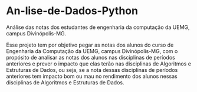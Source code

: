 # An-lise-de-Dados-Python
Análise das notas dos estudantes de engenharia da computação da UEMG, campus Divinópolis-MG.

Esse projeto tem por objetivo pegar as notas dos alunos do curso de Engenharia da Computação da UEMG, 
campus Divinópolis-MG, com o propósito de analisar as notas dos alunos nas disciplinas de períodos anteriores
e prever o impacto que elas terão nas disciplinas de Algoritmos e Estruturas de Dados, ou seja, se a nota dessas disciplinas
de períodos anteriores tem impacto bom ou mau no rendimento dos alunos nessas disciplinas  de Algoritmos e Estruturas de Dados.
